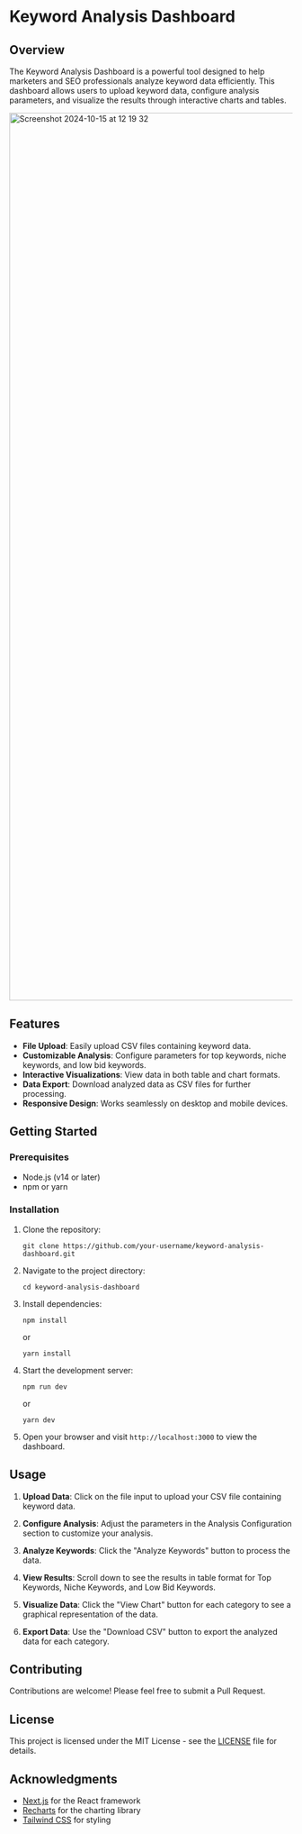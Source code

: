 # Keyword Analysis Dashboard

## Overview

The Keyword Analysis Dashboard is a powerful tool designed to help marketers and SEO professionals analyze keyword data efficiently. This dashboard allows users to upload keyword data, configure analysis parameters, and visualize the results through interactive charts and tables.

<img width="1576" alt="Screenshot 2024-10-15 at 12 19 32" src="https://github.com/user-attachments/assets/a7e94892-e0c2-4ccd-bab4-a29630b1ca05">

## Features

- **File Upload**: Easily upload CSV files containing keyword data.
- **Customizable Analysis**: Configure parameters for top keywords, niche keywords, and low bid keywords.
- **Interactive Visualizations**: View data in both table and chart formats.
- **Data Export**: Download analyzed data as CSV files for further processing.
- **Responsive Design**: Works seamlessly on desktop and mobile devices.

## Getting Started

### Prerequisites

- Node.js (v14 or later)
- npm or yarn

### Installation

1. Clone the repository:
   ```
   git clone https://github.com/your-username/keyword-analysis-dashboard.git
   ```

2. Navigate to the project directory:
   ```
   cd keyword-analysis-dashboard
   ```

3. Install dependencies:
   ```
   npm install
   ```
   or
   ```
   yarn install
   ```

4. Start the development server:
   ```
   npm run dev
   ```
   or
   ```
   yarn dev
   ```

5. Open your browser and visit `http://localhost:3000` to view the dashboard.

## Usage

1. **Upload Data**: Click on the file input to upload your CSV file containing keyword data.

2. **Configure Analysis**: Adjust the parameters in the Analysis Configuration section to customize your analysis.

3. **Analyze Keywords**: Click the "Analyze Keywords" button to process the data.

4. **View Results**: Scroll down to see the results in table format for Top Keywords, Niche Keywords, and Low Bid Keywords.

5. **Visualize Data**: Click the "View Chart" button for each category to see a graphical representation of the data.

6. **Export Data**: Use the "Download CSV" button to export the analyzed data for each category.

## Contributing

Contributions are welcome! Please feel free to submit a Pull Request.

## License

This project is licensed under the MIT License - see the [LICENSE](LICENSE) file for details.

## Acknowledgments

- [Next.js](https://nextjs.org/) for the React framework
- [Recharts](https://recharts.org/) for the charting library
- [Tailwind CSS](https://tailwindcss.com/) for styling
